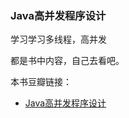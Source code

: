 ### Java高并发程序设计

学习学习多线程，高并发

都是书中内容，自己去看吧。

本书豆瓣链接：
- [Java高并发程序设计](https://book.douban.com/subject/26663605/)